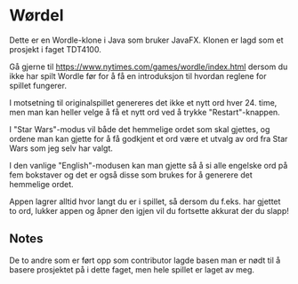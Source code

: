 # Wørdel
Dette er en Wordle-klone i Java som bruker JavaFX. 
Klonen er lagd som et prosjekt i faget TDT4100.

Gå gjerne til https://www.nytimes.com/games/wordle/index.html dersom du ikke har spilt Wordle før for å få en introduksjon til hvordan reglene for spillet fungerer.

I motsetning til originalspillet genereres det ikke et nytt ord hver 24. time, men man kan heller velge å få et nytt ord ved å trykke "Restart"-knappen. 

I "Star Wars"-modus vil både det hemmelige ordet som skal gjettes, og ordene man kan gjette for å få godkjent et ord være et utvalg av ord fra Star Wars som jeg selv har valgt.

I den vanlige "English"-modusen kan man gjette så å si alle engelske ord på fem bokstaver og det er også disse som brukes for å generere det hemmelige ordet.

Appen lagrer alltid hvor langt du er i spillet, så dersom du f.eks. har gjettet to ord, lukker appen og åpner den igjen vil du fortsette akkurat der du slapp! 

## Notes
De to andre som er ført opp som contributor lagde basen man er nødt til å basere prosjektet på i dette faget, men hele spillet er laget av meg.
